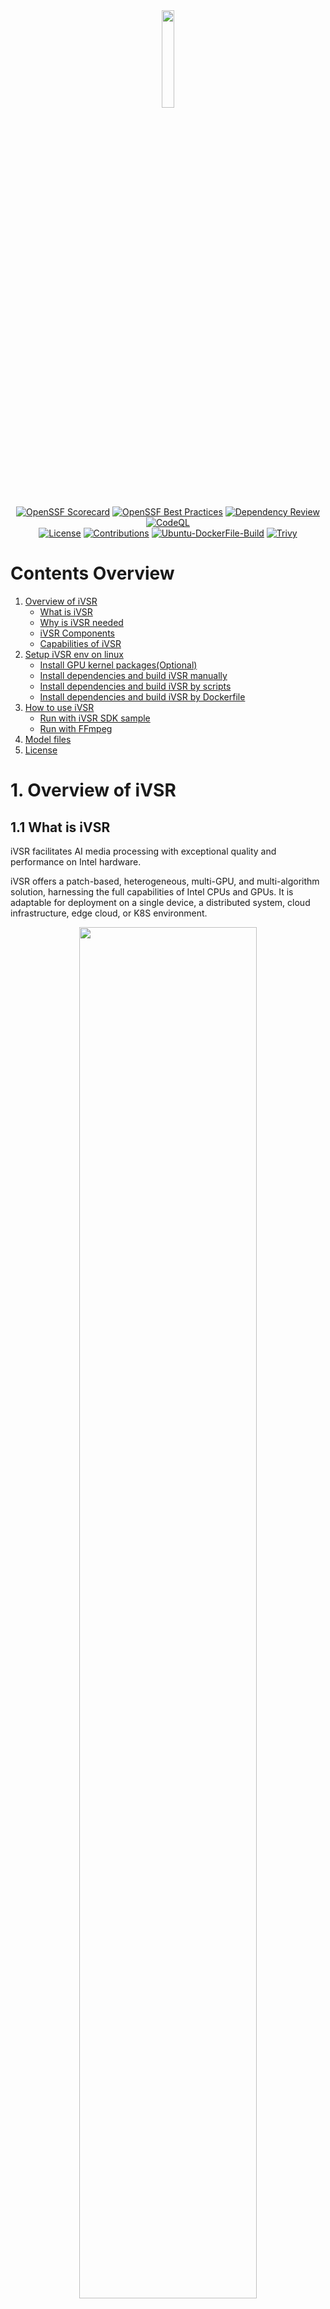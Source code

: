 <!-- ![logo](./docs/figs/iVSR.png) -->
<div align=center>
<img src="./docs/figs/logo.png" width = 20% height = 20% />
</div>

<div align=center>

[![OpenSSF Scorecard](https://api.securityscorecards.dev/projects/github.com/OpenVisualCloud/iVSR/badge)](https://api.securityscorecards.dev/projects/github.com/OpenVisualCloud/iVSR)
[![OpenSSF Best Practices](https://bestpractices.coreinfrastructure.org/projects/9795/badge)](https://bestpractices.coreinfrastructure.org/projects/9795)
[![Dependency Review](https://github.com/OpenVisualCloud/iVSR/actions/workflows/dependency-review.yml/badge.svg)](https://github.com/OpenVisualCloud/iVSR/actions/workflows/dependency-review.yml)
[![CodeQL](https://github.com/OpenVisualCloud/iVSR/actions/workflows/codeql.yml/badge.svg)](https://github.com/OpenVisualCloud/iVSR/actions/workflows/codeql.yml)  
[![License](https://img.shields.io/badge/license-BSD_3_Clause-stable.svg)](https://github.com/OpenVisualCloud/iVSR/blob/master/LICENSE.md)
[![Contributions](https://img.shields.io/badge/contributions-welcome-blue.svg)](https://github.com/OpenVisualCloud/iVSR/wiki)
[![Ubuntu-DockerFile-Build](https://github.com/OpenVisualCloud/iVSR/actions/workflows/ubuntu-build-docker.yml/badge.svg)](https://github.com/OpenVisualCloud/iVSR/actions/workflows/ubuntu-build-docker.yml)
[![Trivy](https://github.com/OpenVisualCloud/iVSR/actions/workflows/trivy.yml/badge.svg)](https://github.com/OpenVisualCloud/iVSR/actions/workflows/trivy.yml)
</div>

# Contents Overview
1. [Overview of iVSR](#1-overview-of-ivsr)
    - [What is iVSR](#11-what-is-ivsr)
    - [Why is iVSR needed](#12-why-is-ivsr-needed)
    - [iVSR Components](#13-ivsr-components)
    - [Capabilities of iVSR](#14-capabilities-of-ivsr)
2. [Setup iVSR env on linux](#2-setup-ivsr-env-on-linux)
    - [Install GPU kernel packages(Optional)](#21-optional-install-gpu-kernel-packages)
    - [Install dependencies and build iVSR manually](#22-install-dependencies-and-build-ivsr-manually)
    - [Install dependencies and build iVSR by scripts](#23-install-dependencies-and-build-ivsr-by-scripts)
    - [Install dependencies and build iVSR by Dockerfile](#24-install-dependencies-and-build-ivsr-by-dockerfile)
3. [How to use iVSR](#3-how-to-use-ivsr)
    - [Run with iVSR SDK sample](#31-run-with-ivsr-sdk-sample)
    - [Run with FFmpeg](#32-run-with-ffmpeg)
4. [Model files](#4-model-files)
5. [License](#5-license)
# 1. Overview of iVSR
## 1.1 What is iVSR
iVSR facilitates AI media processing with exceptional quality and performance on Intel hardware.

iVSR offers a patch-based, heterogeneous, multi-GPU, and multi-algorithm solution, harnessing the full capabilities of Intel CPUs and GPUs. It is adaptable for deployment on a single device, a distributed system, cloud infrastructure, edge cloud, or K8S environment.

<!-- ![overview](./docs/figs/iVSR.png) -->
<div align=center>
<img src="./docs/figs/iVSR.png" width = 75% height = 75% />
</div>

## 1.2 Why is iVSR needed

- Simple APIs ensure that any changes to the OpenVINO API remain hidden.
- A patch-based solution facilitates inference on hardware with limited memory capacity, particularly useful for super-resolution of high-resolution input videos, such as 4K.
- The iVSR SDK includes features to safeguard AI models created by Intel, which contain Intel IP.
- The iVSR SDK is versatile and supports a wide range of AI media processing algorithms.
- For specific algorithms, performance optimization can be executed to better align with customer requirements.

## 1.3 iVSR Components
This repository or package includes the following major components:

### 1.3.1 iVSR SDK
The iVSR SDK is a middleware library that supports various AI video processing filters. It is designed to accommodate different AI inference backends, although currently, it only supports OpenVINO.<br>
For a detailed introduction to the iVSR SDK API, please refer to [this introduction](./ivsr_sdk/README.md#api-introduction).

We've also included a `vsr_sample` as a demonstration of its usage.

In order to support the widely-used media processing solution FFmpeg, we've provided an iVSR SDK plugin to simplify integration.<br>
This plugin is integrated into FFmpeg's `dnn_processing` filter in the [FFmpeg documentation](https://ffmpeg.org/ffmpeg-filters.html#dnn_005fprocessing-1) in the libavfilter library, serving as a new `ivsr` backend to this filter. Please note that the patches provided in this project are specifically for FFmpeg n6.1.<br>

### 1.3.3 OpenVINO patches and extension
In [this folder](./ivsr_ov/based_on_openvino_2022.3/patches), you'll find patches for OpenVINO that enable the Enhanced BasicVSR model. These patches utilize OpenVINO's [Custom OpenVINO™ Operations](https://docs.openvino.ai/2024/documentation/openvino-extensibility/custom-openvino-operations.html) feature, which allows users to support models with custom operations not inherently supported by OpenVINO.<br>
These patches are specifically for OpenVINO 2022.3, meaning the Enhanced BasicVSR model will only work on OpenVINO 2022.3 with these patches applied.<br>

## 1.4 Capabilities of iVSR
Currently, iVSR offers two AI media processing functionalities: Video Super Resolution (VSR) and Smart Video Processing (SVP) for bandwidth optimization. Both functionalities can be run on Intel CPUs and Intel GPUs (including Flex170, Arc770) via OpenVINO and FFmpeg.

### 1.4.1 Video Super Resolution (VSR)
Video Super Resolution (VSR) is a technique extensively employed in the AI media enhancement domain to upscale low-resolution videos to high-resolution. iVSR supports `Enhanced BasicVSR`, `Enhanced EDSR`, and `TSENet`. It also has the capability to be extended to support additional models.

- #### i. Enhanced BasicVSR
  `BasicVSR` is a publicly available AI-based VSR algorithm. For more details on the public `BasicVSR`, please refer to this [paper](https://arxiv.org/pdf/2012.02181.pdf).<br><br>
  We have improved the public model to attain superior visual quality and reduced computational complexity. This improved model is named `Enhanced BasicVSR`. The performance of the `Enhanced BasicVSR` model inference has also been optimized for Intel GPUs. Please note that this optimization is specific to OpenVINO 2022.3. Therefore, the Enhanced BasicVSR model only works with OpenVINO 2022.3 with the applied patches.<br><br>
  The input shape of this model and the output shape are:
  ```plaintext
  Input shape: [1, (channels)3, (frames)3, H, W]
  Output shape: [1, (channels)3, (frames)3, 2xH, 2xW]
  ```

- #### ii. Enhanced EDSR
  `EDSR` is another publicly available AI-based single image SR algorithm. For more details on the public EDSR, please refer to this [paper](https://arxiv.org/pdf/1707.02921.pdf)<br><br>
  We have improved the public `EDSR` model to reduce the computational complexity by over 79% compared to Enhanced BasicVSR. This improvement maintains similar visual quality and is named `Enhanced EDSR`.<br><br>
  The input shape of this model and the output shape are:
  ```plaintext
  Input shape: [1, (channels)3, H, W]
  Output shape: [1, (channels)3, 2xH, 2xW]
  ```

- #### iii. TSENet
  `TSENet` is one multi-frame SR algorithm derived from [ETDS](https://github.com/ECNUSR/ETDS).<br><br>
  We provide a preview version of the feature to support this model in the SDK and its plugin. Please contact your Intel representative to obtain the model package.<br><br>
  The input shape of this model and the output shape are:
  ```plaintext
  Input shape: [1, (channels * frames)9, H, W]
  Output shape: [1, (channels)3, 2xH, 2xW]
  ```
  For each inference, the input data is the `(n-1)th`, `(n)th`, and `(n+1)th` frames combined. The output data is the `(N)th` frame. For the first frame, the input data is `1st`, `1st`, `2nd` frames combined. For the last frame, the input data is the `(n-1)th`, `(n)th`, `(n)th` frames combined.

### 1.4.2. Smart Video Processing (SVP)
`SVP` is an AI-based video prefilter that enhances perceptual rate-distortion in video encoding. With `SVP`, encoded video streams maintain the same visual quality while reducing bandwidth usage.<br>

Two SVP model variants are provided:

- **SVP-Basic**: This model is designed for efficiency, preserving fidelity while reducing the encoded bitrate. Modifications made by SVP-Basic are imperceptible to the human eye but can be measured by minor BD-rate degradation when evaluated using SSIM or MS-SSIM metrics. SVP-Basic is adaptable to various video scenarios, including live sports, gaming, livestream sales, VOD, video conferencing, video surveillance, and 5G video streaming.<br>

- **SVP-SE**: This model focuses on subjective video quality preservation, achieving up to 50% bitrate savings. It enhances visuals by reducing complex details and noise that are less perceptible to human eyes. As a result, it cannot be evaluated by traditional full-reference visual quality metrics like PSNR, SSIM, or VMAF. SVP-SE improves the visibility and quality of visuals, making them more vivid and appealing, which is beneficial in industries such as entertainment, media, and advertising.<br>

The input and output shapes are:
- RGB based model: 
  ```plaintext
  Input shape: [1, (channels)3, H, W]
  Output shape: [1, (channels)3, H, W]
  ```
- Y based model:
  ```plaintext
  Input shape: [1, (channels)1, H, W]
  Output shape: [1, (channels)1, H, W]
  ```
<br>

# 2. Setup iVSR env on linux
The software was validated on:
- Intel Xeon hardware platform
- (Optional) Intel® Data Center GPU Flex 170(*aka* ATS-M1 150W)
- Host OS: Linux-based OS (Ubuntu 22.04 or Rocky Linux 9.3)
- Docker-based OS: Ubuntu 22.04 or Rocky Linux 9.3
- OpenVINO: [2022.3](https://github.com/openvinotoolkit/openvino/tree/2022.3.0), [2023.2](https://github.com/openvinotoolkit/openvino/tree/2023.2.0), or [2024.5](https://github.com/openvinotoolkit/openvino/tree/2024.5.0)
- FFmpeg: [n6.1](https://github.com/FFmpeg/FFmpeg/tree/n6.1)

Building iVSR requires the installation of the GPU driver (optional), OpenCV, OpenVINO, and FFmpeg.  
We provide **three** ways to install requirements and build iVSR SDK & iVSR FFmpeg plugin:<br>
1. [Install dependencies and build iVSR manually](#22-install-dependencies-and-build-ivsr-manually)<br>
2. [Install dependencies and build iVSR by scripts](#23-install-dependencies-and-build-ivsr-by-scripts)<br>
3. [Install dependencies and build iVSR by Dockerfile](#24-install-dependencies-and-build-ivsr-by-dockerfile)<br>

Note that to run inference on a **GPU**, it is necessary to have **kernel packages** installed on the bare metal system beforehand. See [Install GPU kernel packages](#21-optional-install-gpu-kernel-packages) for details.<br>

## 2.1 (Optional) Install GPU kernel packages
Refer to this [instruction](https://dgpu-docs.intel.com/driver/installation.html#ubuntu-package-installation) for the installation guide on Ubuntu. GPU runtime driver/packages are also installed in script and dockerfile provided.

## 2.2 Install dependencies and build iVSR manually

Here are two guides for your reference:<br>
1. **Generic Manual Building Guide**: If you are familiar with Intel® devices and have experience with Intel® developed software, follow the official steps to build OpenCV and OpenVINO from source code. Refer to the [Generic manual building guide](docs/generic_manual_build.md#generic-manual-build-steps-for-ffmpeg--ivsr-plugin-software).<br>
2. **Quick Manual Building Guide**: For absolute beginners, this tutorial provides step-by-step instructions to build the project on a clean Ubuntu OS. Refer to the [Quick manual building guide](docs/quick_try_manual_build.md#manual-build-steps-for-ffmpeg--ivsr-plugin-software-on-ubuntu).<br>

## 2.3 Install dependencies and build iVSR using scripts
We provide a `build.sh` script to facilitate building the entire project from source on a clean Ubuntu 22.04-based Linux machine.

```bash
chmod a+x ./build.sh
./build.sh --ov_version [2022.3|2023.2|2024.5]
```

The script accepts the following parameter:
- `ov_version`: Specifies the OpenVINO version. iVSR supports `2022.3`, `2023.2`, and `2024.5`. Note that running the Enhanced BasicVSR model requires `2022.3`.

After the build is complete, set the environment variables. For OpenVINO 2022.3:

```bash
source <workspace>/ivsr_ov/based_on_openvino_2022.3/openvino/install/setupvars.sh
```

For other OpenVINO versions installed via official packages, manual environment setup is not required.

Once the build is successfully completed, refer to [section 3.2](#32-run-with-ffmpeg) for instructions on using the FFmpeg command line to run the pipelines. Feel free to modify and update these scripts as needed. For newly released OpenVINO versions, please follow the [manual build](#22-install-dependencies-and-build-ivsr-manually) guide.

## 2.4 Install dependencies and build iVSR using Dockerfile
To simplify the environment setup, Dockerfiles are provided. Follow the [Docker image build guide](docs/docker_image_build.md#docker-image-build-guide) to build the Docker image and run the application in Docker containers.

# 3. How to use iVSR
You can run inference on the iVSR SDK using either the `vsr_sample` or the `ffmpeg` integrated with the iVSR plugin. Before running them, set up the environment with the following commands:
```bash
source <OpenVINO installation dir>/install/setupvars.sh
export LD_LIBRARY_PATH=<Package dir>/ivsr_sdk/lib:<OpenCV installation folder>/install/lib:$LD_LIBRARY_PATH
```
Note that the current solution is of `pre-production` quality.

## 3.1 Run with iVSR SDK sample
The `vsr_sample` is developed using the iVSR SDK and OpenCV. For detailed instructions on running inference with it, refer to this [section](./ivsr_sdk/README.md#vsr-sample).

## 3.2 Run with FFmpeg
After applying the FFmpeg plugin patches and building FFmpeg, refer to [the FFmpeg command line samples](ivsr_ffmpeg_plugin/README.md#how-to-run-inference-with-ffmpeg-plugin) for instructions on running inference with FFmpeg.

# 4. Model files
iVSR supports only models in OpenVINO IR format. Contact your Intel representative to obtain the model files, as they are not included in the repo.

# 5. License
iVSR is licensed under the BSD 3-clause license. See [LICENSE](LICENSE.md) for details.
